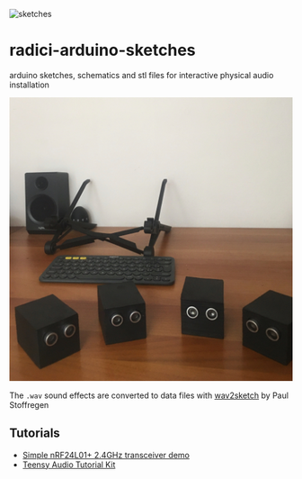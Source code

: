 ![sketches](https://github.com/danieledep/arduino-sketches/blob/main/arduino-sketches-cover-1400.jpg)  
# radici-arduino-sketches
arduino sketches, schematics and stl files for interactive physical audio installation

![group-pic](https://github.com/danieledep/radici-arduino-sketches/blob/main/foto-video-installation/group-pic.JPG)

The ```.wav``` sound effects are converted to data files with [wav2sketch](https://github.com/PaulStoffregen/Audio/tree/master/extras/wav2sketch) by Paul Stoffregen

## Tutorials 
- [Simple nRF24L01+ 2.4GHz transceiver demo](https://forum.arduino.cc/index.php?topic=421081)  
- [Teensy Audio Tutorial Kit](https://www.pjrc.com/store/audio_tutorial_kit.html)
